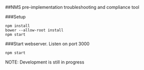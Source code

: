 ##NMS pre-implementation troubleshooting and compliance tool

###Setup
```
npm install
bower --allow-root install
npm start
```

###Start webserver. Listen on port 3000

```
npm start
```

NOTE: Development is still in progress
